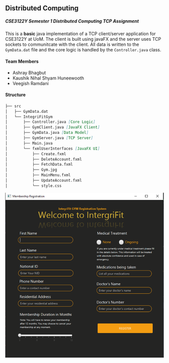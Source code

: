 ## Distributed Computing
##### CSE3122Y Semester 1 Distributed Computing TCP Assignment
This is a **basic** java implementation of a TCP client/server application for CSE3122Y at UoM. The client is built using javaFX and the server uses TCP sockets to communitcate with the client. All data is written to the `GymData.dat` file and the core logic is handled by the `Controller.java` class.

#### Team Members
* Ashray Bhagbut 
* Kaushik Nihal Shyam Huneewooth
* Veegish Ramdani 

#### Structure
```markdown
├── src
│   ├── GymData.dat
│   └── IntegriFitGym
│       ├── Controller.java [Core Logic]
│       ├── GymClient.java [JavaFX Client]
│       ├── GymData.java [Data Model]
│       ├── GymServer.java [TCP Server]
│       ├── Main.java
│       └── fxmlUserInterfaces [JavaFX UI]
│           ├── Create.fxml
│           ├── DeleteAccount.fxml
│           ├── FetchData.fxml
│           ├── Gym.jpg
│           ├── MainMenu.fxml
│           ├── UpdateAccount.fxml
│           └── style.css
```

![IntegriFitScreenshot](IntegriFitScreenshot.png)